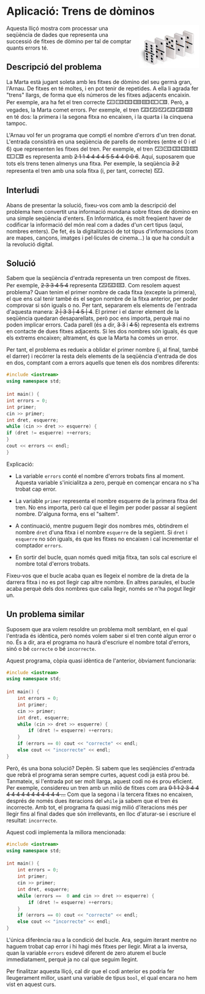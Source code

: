 # Aplicació: Trens de dòminos

<img src='././dominos.png' style='height: 8em; float: right; margin: 0 0 1em 1em;'/>

Aquesta lliçó mostra com processar una seqüència de dades
que representa una successió de fitxes de dòmino
per tal de comptar quants errors té.

## Descripció del problema

La Marta està jugant soleta amb les fitxes de dòmino del seu germà gran, l'Arnau.
De fitxes en té moltes, i en pot tenir de repetides.
A ella li agrada fer "trens" llargs,
de forma que els números de les fitxes adjacents encaixin.
Per exemple, ara ha fet el tren correcte <big>🁀🀼🁑🁒🁘🁍🀷</big>.
Però, a vegades, la Marta comet errors.
Per exemple, el tren <big>🁃🁂🁈🁃🁅🁠</big> en té dos:
la primera i la segona fitxa no encaixen,
i la quarta i la cinquena tampoc.

L'Arnau vol fer un programa que compti el nombre d'errors d'un tren donat.
L'entrada consistirà en una seqüència de parells de nombres (entre el 0 i el 6)
que representen les fitxes del tren.
Per exemple, el tren <big>🁀🀼🁑🁒🁘🁍🀷</big>
es representa amb ~~2 1 1 4 4 4 4 5 5 4 4 0 0 6~~.
Aquí, suposarem que tots els trens tenen almenys una fitxa.
Per exemple, la seqüència ~~3 2~~
representa el tren amb una sola fitxa (i, per tant, correcte) <big>🁈</big>.

## Interludi

Abans de presentar la solució, fixeu-vos com amb la descripció del problema
hem convertit una informació mundana sobre fitxes de dòmino
en una simple seqüència d'enters.
En Informàtica, és molt freqüent haver de codificar la informació del món real
com a dades d'un cert tipus (aquí, nombres enters).
De fet, és la digitalització de tot tipus d'informacions
(com are mapes, cançons, imatges i pel·licules de cinema...)
la que ha conduït a la revolució digital.

## Solució

Sabem que la seqüència d'entrada
representa un tren compost de fitxes.
Per exemple, ~~2 3 3 4 5 4~~ representa <big>🁂🁊🁘</big>.
Com resolem aquest problema?
Quan tenim el primer nombre de cada fitxa (excepte la primera),
el que ens cal tenir també és el segon nombre de la fitxa anterior,
per poder comprovar si són iguals o no.
Per tant, separarem els elements de l'entrada d'aquesta manera:
~~2 | 3 3 | 4 5 | 4~~.
El primer i el darrer element de la seqüència quedaran desaparellats,
però poc ens importa, perquè mai no poden implicar errors.
Cada parell (és a dir, ~~3 3~~ i ~~4 5~~)
representa els extrems en contacte de dues fitxes adjacents.
Si les dos nombres són iguals, és que els extrems encaixen;
altrament, és que la Marta ha comès un error.

Per tant, el problema es redueix a oblidar el primer nombre (i, al final, també el darrer)
i recórrer la resta dels elements de la seqüència d'entrada de dos en dos, comptant
com a errors aquells que tenen els dos nombres diferents:

```c++
#include <iostream>
using namespace std;

int main() {
int errors = 0;
int primer;
cin >> primer;
int dret, esquerre;
while (cin >> dret >> esquerre) {
if (dret != esquerre) ++errors;
}
cout << errors << endl;
}

```

Explicació:

-   La variable `errors` conté el nombre d'errors trobats fins al moment.
    Aquesta variable s'inicialitza a zero,
    perquè en començar encara no s'ha trobat cap error.

-   La variable `primer` representa el nombre esquerre de la primera fitxa del tren.
    No ens importa, però cal que el llegim per poder passar al següent nombre.
    D'alguna forma, ens el "saltem".

-   A continuació, mentre puguem llegir dos nombres més, obtindrem el nombre
    `dret` d'una fitxa i el nombre `esquerre` de la següent. Si `dret` i `esquerre`
    no són iguals, és que les fitxes no encaixen i cal incrementar el comptador `errors`.

-   En sortir del bucle, quan només quedi mitja fitxa,
    tan sols cal escriure el nombre total d'errors trobats.

Fixeu-vos que el bucle acaba quan es llegeix el nombre de la dreta de la darrera fitxa
i no es pot llegir cap altre nombre. En altres paraules, el bucle acaba perquè
dels dos nombres que calia llegir, només se n'ha pogut llegir un.

## Un problema similar

Suposem que ara volem resoldre un problema molt semblant,
en el qual l'entrada és idèntica,
però només volem saber si el tren conté algun error o no.
És a dir, ara el programa no haurà d'escriure el nombre total d'errors,
sinó o bé `correcte` o bé `incorrecte`.

Aquest programa, còpia quasi idèntica de l'anterior, òbviament funcionaria:

```c++
#include <iostream>
using namespace std;

int main() {
    int errors = 0;
    int primer;
    cin >> primer;
    int dret, esquerre;
    while (cin >> dret >> esquerre) {
        if (dret != esquerre) ++errors;
    }
    if (errors == 0) cout << "correcte" << endl;
    else cout << "incorrecte" << endl;
}
```

Però, és una bona solució?
Depèn.
Si sabem que les seqüències d'entrada que rebrà el programa seran sempre curtes,
aquest codi ja està prou bé.
Tanmateix, si l'entrada pot ser molt llarga,
aquest codi no és prou eficient.
Per exemple, considereu un tren amb un milió de fitxes com ara
~~0 1 1 2 3 4 4 4 4 4 4 4 4 4 4 4 4 4 ...~~
Com que la segona i la tercera fitxes no encaixen,
després de només dues iteracions del `while`
ja sabem que el tren és incorrecte.
Amb tot, el programa fa quasi mig milió d'iteracions més
per llegir fins al final dades que són irrellevants,
en lloc d'aturar-se i escriure el resultat: `incorrecte`.

Aquest codi implementa la millora mencionada:

```c++
#include <iostream>
using namespace std;

int main() {
    int errors = 0;
    int primer;
    cin >> primer;
    int dret, esquerre;
    while (errors ==  0 and cin >> dret >> esquerre) {
        if (dret != esquerre) ++errors;
    }
    if (errors == 0) cout << "correcte" << endl;
    else cout << "incorrecte" << endl;
}
```

L'única diferència rau a la condició del bucle.
Ara, seguim iterant mentre no haguem trobat cap error
i hi hagi més fitxes per llegir.
Mirat a la inversa,
quan la variable `errors` esdevé diferent de zero
aturem el bucle immediatament,
perquè ja no cal que seguim llegint.

Per finalitzar aquesta lliçó, cal dir que el codi anterior
es podria fer lleugerament millor,
usant una variable de tipus `bool`,
el qual encara no hem vist en aquest curs.

<Autors autors="jpetit roura"/>
